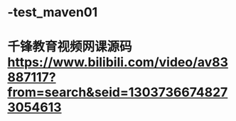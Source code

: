 # -test_maven01
# 千锋教育视频网课源码 https://www.bilibili.com/video/av83887117?from=search&seid=13037366748273054613
